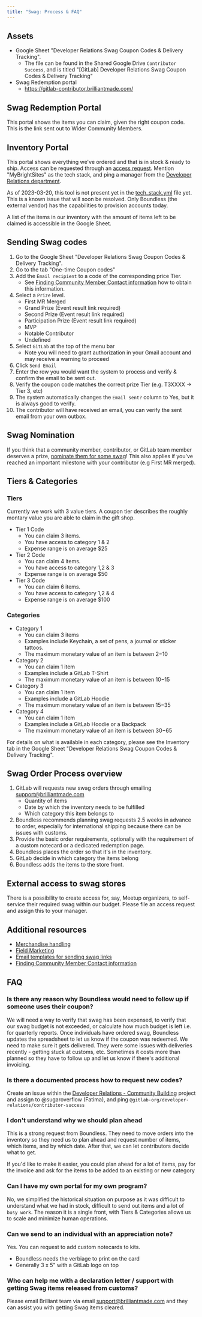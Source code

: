 ```yaml
---
title: "Swag: Process & FAQ"
---
```


## Assets

* Google Sheet "Developer Relations Swag Coupon Codes & Delivery Tracking".
  * The file can be found in the Shared Google Drive `Contributor Success`, and is titled "[GitLab] Developer Relations Swag Coupon Codes & Delivery Tracking"
* Swag Redemption portal
  * https://gitlab-contributor.brilliantmade.com/

## Swag Redemption Portal

This portal shows the items you can claim, given the right coupon code. This is the link sent out to Wider Community Members.

## Inventory Portal

This portal shows everything we've ordered and that is in stock & ready to ship.
Access can be requested through an [access request](https://gitlab.com/gitlab-com/team-member-epics/access-requests/-/issues/new?issuable_template=Access_Change_Request). Mention "MyBrightSites" as the tech stack, and ping a manager from the [Developer Relations department](/handbook/marketing/developer-relations/).

As of 2023-03-20, this tool is not present yet in the [tech_stack.yml](https://gitlab.com/gitlab-com/www-gitlab-com/-/blob/master/data/tech_stack.yml) file yet. This is a known issue that will soon be resolved. Only Boundless (the external vendor) has the capabilities to provision accounts today.

A list of the items in our inventory with the amount of items left to be claimed is accessible in the Google Sheet.

## Sending Swag codes

1. Go to the Google Sheet "Developer Relations Swag Coupon Codes & Delivery Tracking".
1. Go to the tab "One-time Coupon codes"
1. Add the `Email recipient` to a code of the corresponding price Tier.
   * See [Finding Community Member Contact information](/handbook/marketing/developer-relations/contributor-success/community-contributors-workflows.html#contacting-contributors) how to obtain this information.
1. Select a `Prize` level.
   * First MR Merged
   * Grand Prize (Event result link required)
   * Second Prize (Event result link required)
   * Participation Prize (Event result link required)
   * MVP
   * Notable Contributor
   * Undefined
1. Select `GitLab` at the top of the menu bar
   * Note you will need to grant authorization in your Gmail account and may receive a warning to proceed
1. Click `Send Email`
1. Enter the row you would want the system to process and verify & confirm the email to be sent out.
1. Verify the coupon code matches the correct prize Tier (e.g. T3XXXX -> Tier 3, etc)
1. The system automatically changes the `Email sent?` column to Yes, but it is always good to verify.
1. The contributor will have received an email, you can verify the sent email from your own outbox.

## Swag Nomination

If you think that a community member, contributor, or GitLab team member deserves a prize, [nominate them for some swag](/handbook/marketing/developer-relations/contributor-success/community-appreciation/#nomination-process)! This also applies if you've reached an important milestone with your contributor (e.g First MR merged).

## Tiers & Categories

### Tiers

Currently we work with 3 value tiers. A coupon tier describes the roughly montary value you are able to claim in the gift shop.

* Tier 1 Code
  * You can claim 3 items.
  * You have access to category 1 & 2
  * Expense range is on average $25
* Tier 2 Code
  * You can claim 4 items.
  * You have access to category 1,2 & 3
  * Expense range is on average $50
* Tier 3 Code
  * You can claim 6 items.
  * You have access to category 1,2 & 4
  * Expense range is on average $100

### Categories

* Category 1
  * You can claim 3 items
  * Examples include Keychain, a set of pens, a journal or sticker tattoos.
  * The maximum monetary value of an item is between $2-$10
* Category 2
  * You can claim 1 item
  * Examples include a GitLab T-Shirt
  * The maximum monetary value of an item is between $10-$15
* Category 3
  * You can claim 1 item
  * Examples include a GitLab Hoodie
  * The maximum monetary value of an item is between $15-$35
* Category 4
  * You can claim 1 item
  * Examples include a GitLab Hoodie or a Backpack
  * The maximum monetary value of an item is between $30-$65

For details on what is available in each category, please see the Inventory tab in the Google Sheet "Developer Relations Swag Coupon Codes & Delivery Tracking".

## Swag Order Process overview

1. GitLab will requests new swag orders through emailing support@brilliantmade.com
   * Quantity of items
   * Date by which the inventory needs to be fulfilled
   * Which category this item belongs to
1. Boundless recommends planning swag requests 2.5 weeks in advance to order, especially for international shipping because there can be issues with customs.
1. Provide the basic order requirements, optionally with the requirement of a custom notecard or a dedicated redemption page.
1. Boundless places the order so that it's in the inventory.
1. GitLab decide in which category the items belong
1. Boundless adds the items to the store front.

## External access to swag stores

There is a possibility to create access for, say, Meetup organizers, to self-service their required swag within our budget. Please file an access request and assign this to your manager.

## Additional resources

* [Merchandise handling](/handbook/marketing/brand-and-product-marketing/brand/merchandise-handling/)
* [Field Marketing](/handbook/marketing/field-marketing/)
* [Email templates for sending swag links](/handbook/marketing/developer-relations/contributor-success/community-appreciation/#templates-for-sending-swag-links)
* [Finding Community Member Contact information](/handbook/marketing/developer-relations/contributor-success/community-appreciation/#finding-community-member-contact-information)

## FAQ

### Is there any reason why Boundless would need to follow up if someone uses their coupon?

We will need a way to verify that swag has been expensed, to verify that our swag budget is not exceeded, or calculate how much budget is left i.e. for quarterly reports.
Once individuals have ordered swag, Boundless updates the spreadsheet to let us know if the coupon was redeemed. We need to make sure it gets delivered. They were some issues with deliveries recently - getting stuck at customs, etc. Sometimes it costs more than planned so they have to follow up and let us know if there's additional invoicing.

### Is there a documented process how to request new codes?

Create an issue within the [Developer Relations - Community Building](https://gitlab.com/gitlab-com/marketing/community-relations/community-building/-/issues) project and assign to @sugaroverflow (Fatima), and ping `@gitlab-org/developer-relations/contributor-success`

### I don't understand why we should plan ahead

This is a strong request from Boundless. They need to move orders into the inventory so they need us to plan ahead and request number of items, which items, and by which date. After that, we can let contributors decide what to get.

If you'd like to make it easier, you could plan ahead for a lot of items, pay for the invoice and ask for the items to be added to an existing or new category

### Can I have my own portal for my own program?

No, we simplified the historical situation on purpose as it was difficult to understand what we had in stock, difficult to send out items and a lot of `busy work`. The reason it is a single front, with Tiers & Categories allows us to scale and minimize human operations.

### Can we send to an individual with an appreciation note?

Yes. You can request to add custom notecards to kits.

* Boundless needs the verbiage to print on the card
* Generally 3 x 5" with a GitLab logo on top

### Who can help me with a declaration letter / support with getting Swag items released from customs?

Please email Brilliant team via email support@brilliantmade.com and they can assist you with getting Swag items cleared.

